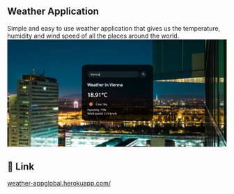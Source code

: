 ## Weather Application

Simple and easy to use weather application that gives us the temperature,
humidity and wind speed of all the places around the world.
![](images/weather-app.png)


## 🔗 Link
[weather-appglobal.herokuapp.com/]()
